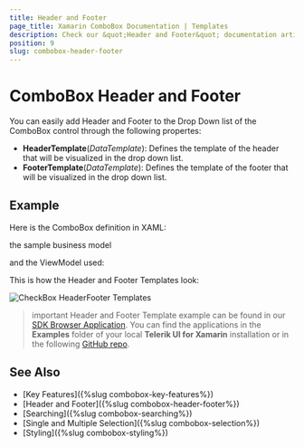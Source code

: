 ```yaml
---
title: Header and Footer
page_title: Xamarin ComboBox Documentation | Templates
description: Check our &quot;Header and Footer&quot; documentation article for Telerik ComboBox for Xamarin control.
position: 9
slug: combobox-header-footer
---
```


# ComboBox Header and Footer 

You can easily add Header and Footer to the Drop Down list of the ComboBox control through the following propertes:

* **HeaderTemplate**(*DataTemplate*): Defines the template of the header that will be visualized in the drop down list.
* **FooterTemplate**(*DataTemplate*): Defines the template of the footer that will be visualized in the drop down list.

## Example 

Here is the ComboBox definition in XAML:

<snippet id='combobox-header-footer-template'/>

the sample business model

<snippet id='combobox-city-businessmodel'/>

and the ViewModel used:

<snippet id='comobobox-editing-viewmodel'/>

This is how the Header and Footer Templates look: 

![CheckBox HeaderFooter Templates](images/checkbox-header-footer.png)

>important Header and Footer Template example can be found in our [SDK Browser Application](developer-focused-examples). You can find the applications in the **Examples** folder of your local **Telerik UI for Xamarin** installation or in the following [GitHub repo](https://github.com/telerik/xamarin-forms-sdk).

## See Also

- [Key Features]({%slug combobox-key-features%})
- [Header and Footer]({%slug combobox-header-footer%})
- [Searching]({%slug combobox-searching%})
- [Single and Multiple Selection]({%slug combobox-selection%})
- [Styling]({%slug combobox-styling%})
